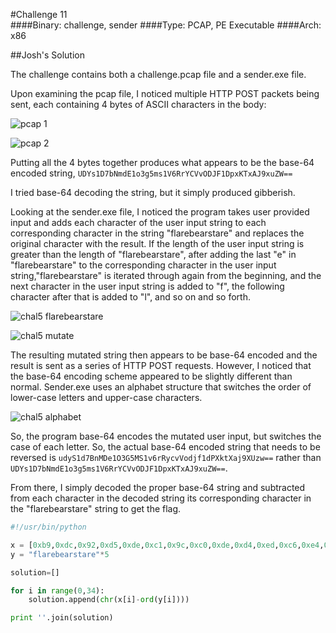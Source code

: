 #Challenge 11                              
####Binary: challenge, sender
####Type: PCAP, PE Executable
####Arch: x86

##Josh's Solution

The challenge contains both a challenge.pcap file and a sender.exe file.

Upon examining the pcap file, I noticed multiple HTTP POST packets being sent, each containing 4 bytes of ASCII characters in the body:

![pcap 1](https://github.com/conceptofproof/flareon15/raw/master/imgs/chal5-pcap-1.png)

![pcap 2](https://github.com/conceptofproof/flareon15/raw/master/imgs/chal5-pcap-2.png)

Putting all the 4 bytes together produces what appears to be the base-64 encoded string, `UDYs1D7bNmdE1o3g5ms1V6RrYCVvODJF1DpxKTxAJ9xuZW==`

I tried base-64 decoding the string, but it simply produced gibberish.

Looking at the sender.exe file, I noticed the program takes user provided input and adds each character of the user input string to each corresponding character in the string "flarebearstare" and replaces the original character with the result. If the length of the user input string is greater than the length of "flarebearstare", after adding the last "e" in "flarebearstare" to the corresponding character in the user input string,"flarebearstare" is iterated through again from the beginning, and the next character in the user input string is added to "f", the following character after that is added to "l", and so on and so forth.

![chal5 flarebearstare](https://github.com/conceptofproof/flareon15/raw/master/imgs/chal5-flarebearstare.png)

![chal5 mutate](https://github.com/conceptofproof/flareon15/raw/master/imgs/chal5-mutate.png)

The resulting mutated string then appears to be base-64 encoded and the result is sent as a series of HTTP POST requests. However, I noticed that the base-64 encoding scheme appeared to be slightly different than normal. Sender.exe uses an alphabet structure that switches the order of lower-case letters and upper-case characters. 

![chal5 alphabet](https://github.com/conceptofproof/flareon15/raw/master/imgs/chal5-alphabet.png)

So, the program base-64 encodes the mutated user input, but switches the case of each letter. So, the actual base-64 encoded string that needs to be reversed is `udyS1d7BnMDe1O3G5MS1v6rRycvVodjf1dPXktXaj9XUzw==` rather than `UDYs1D7bNmdE1o3g5ms1V6RrYCVvODJF1DpxKTxAJ9xuZW==`. 

From there, I simply decoded the proper base-64 string and subtracted from each character in the decoded string its corresponding character in the "flarebearstare" string to get the flag.

```python
#!/usr/bin/python

x = [0xb9,0xdc,0x92,0xd5,0xde,0xc1,0x9c,0xc0,0xde,0xd4,0xed,0xc6,0xe4,0xc4,0xb5,0xbf,0xaa,0xd1,0xc9,0xcb,0xd5,0xa1,0xd8,0xdf,0xd5,0xd3,0xd7,0x92,0xd5,0xda,0x8f,0xd5,0xd4,0xcf]
y = "flarebearstare"*5

solution=[]

for i in range(0,34):
	solution.append(chr(x[i]-ord(y[i])))

print ''.join(solution)
```



